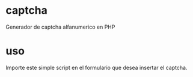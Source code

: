 # captcha
Generador de captcha alfanumerico en PHP

# uso
Importe este simple script en el formulario que desea insertar el captcha.
